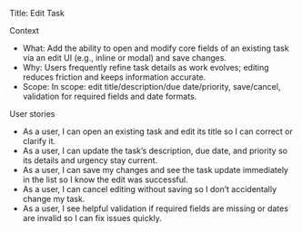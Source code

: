Title: Edit Task

Context

- What: Add the ability to open and modify core fields of an existing task via an edit UI (e.g., inline or modal) and save changes.
- Why: Users frequently refine task details as work evolves; editing reduces friction and keeps information accurate.
- Scope: In scope: edit title/description/due date/priority, save/cancel, validation for required fields and date formats.

User stories

- As a user, I can open an existing task and edit its title so I can correct or clarify it.
- As a user, I can update the task’s description, due date, and priority so its details and urgency stay current.
- As a user, I can save my changes and see the task update immediately in the list so I know the edit was successful.
- As a user, I can cancel editing without saving so I don’t accidentally change my task.
- As a user, I see helpful validation if required fields are missing or dates are invalid so I can fix issues quickly.
